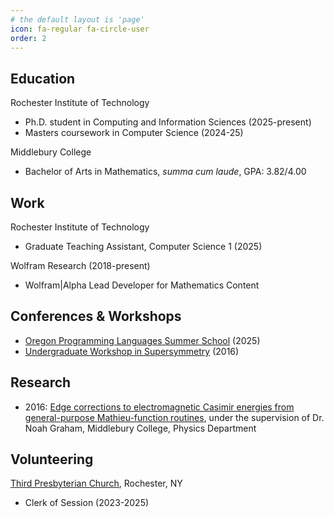 ```yaml
---
# the default layout is 'page'
icon: fa-regular fa-circle-user
order: 2
---
```


## Education

Rochester Institute of Technology
- Ph.D. student in Computing and Information Sciences (2025-present)
- Masters coursework in Computer Science (2024-25)

Middlebury College
- Bachelor of Arts in Mathematics, *summa cum laude*, GPA: 3.82/4.00

## Work
Rochester Institute of Technology
- Graduate Teaching Assistant, Computer Science 1 (2025)

Wolfram Research (2018-present)
- Wolfram\|Alpha Lead Developer for Mathematics Content

## Conferences & Workshops
- [Oregon Programming Languages Summer School](https://www.cs.uoregon.edu/research/summerschool/summer25/index.php) (2025)
- [Undergraduate Workshop in Supersymmetry](https://public.websites.umich.edu/~uaw/supersymmetry/) (2016)

## Research
- 2016: [Edge corrections to electromagnetic Casimir energies from general-purpose Mathieu-function routines](https://journals.aps.org/pra/abstract/10.1103/PhysRevA.91.012501), under the supervision of Dr. Noah Graham, Middlebury College, Physics Department
## Volunteering
[Third Presbyterian Church](https://www.thirdpresbyterian.org/), Rochester, NY
- Clerk of Session (2023-2025)